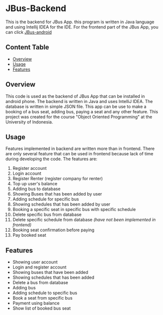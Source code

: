 # JBus-Backend      
This is the backend for JBus App. this program is written in Java language and using Intellij IDEA for the IDE. For the frontend part of the JBus App, you can click [JBus-android](https://github.com/verszz/JBus-android)

## Content Table
- [Overview](#overview)
- [Usage](#usage)
- [Features](#features)

## Overview
This code is used as the backend of JBus App that can be installed in android phone. The backend is written in Java and uses IntelliJ IDEA. The database is written in simple JSON file. 
This app can be use to make a booking of a bus seat, adding bus, paying a seat and any other feature. This project was created for the course "Object Oriented Programming" at the University of Indonesia.

## Usage
Features implemented in backend are written more than in frontend. There are only several feature that can be used in frontend because lack of time during developing the code.
The features are:
1. Register account
2. Login account
3. Register Renter (register company for renter)
4. Top up user's balance
5. Adding bus to database
6. Showing Buses that has been added by user
7. Adding schedule for specific bus
8. Showing schedules that has been added by user
9. Booking a specific seat in specific bus with specific schedule
10. Delete specific bus from database
11. Delete specific schedule from database *(have not been implemented in frontend)*
12. Booking seat confirmation before paying
13. Pay booked seat

## Features
- Showing user account
- Login and register account
- Showing buses that have been added
- Showing schedules that has been added
- Delete a bus from database
- Adding bus
- Adding schedule to specific bus
- Book a seat from specific bus
- Payment using balance
- Show list of booked bus seat

